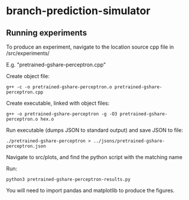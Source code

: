 # branch-prediction-simulator

## Running experiments

To produce an experiment, navigate to the location source cpp file in /src/experiments/

E.g. "pretrained-gshare-perceptron.cpp"

Create object file:

    g++ -c -o pretrained-gshare-perceptron.o pretrained-gshare-perceptron.cpp

Create executable, linked with object files:

    g++ -o pretrained-gshare-perceptron -g -O3 pretrained-gshare-perceptron.o hex.o

Run executable (dumps JSON to standard output) and save JSON to file:

    ./pretrained-gshare-perceptron > ../jsons/pretrained-gshare-perceptron.json

Navigate to src/plots, and find the python script with the matching name

Run:

    python3 pretrained-gshare-perceptron-results.py

You will need to import pandas and matplotlib to produce the figures.
